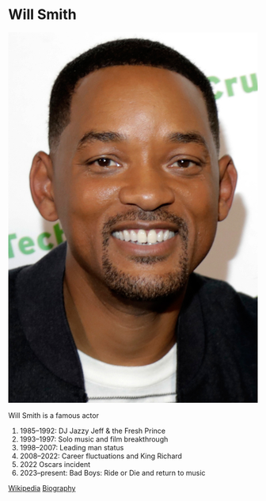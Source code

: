 # Will Smith

![Will Smith](WillSmith.jpg)

Will Smith is a famous actor


1. 1985–1992: DJ Jazzy Jeff & the Fresh Prince
2. 1993–1997: Solo music and film breakthrough
3. 1998–2007: Leading man status
4. 2008–2022: Career fluctuations and King Richard
5. 2022 Oscars incident
6. 2023–present: Bad Boys: Ride or Die and return to music

[Wikipedia](https://en.wikipedia.org/wiki/Will_Smith)
[Biography](https://www.biography.com/actors/will-smith)